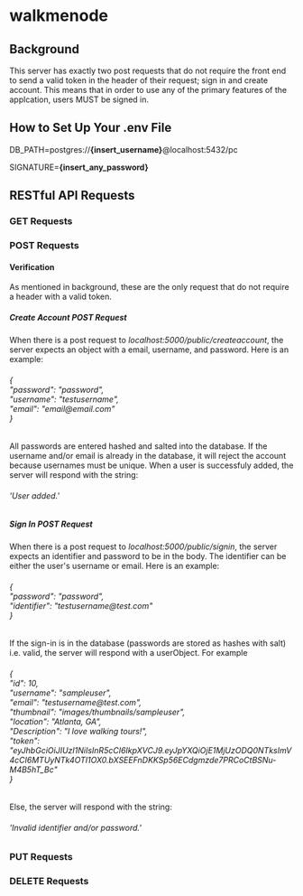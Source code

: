# walkmenode
<h2>Background</h2>
    <p>This server has exactly two post requests that do not require the front end to send a valid token in the header of their request; sign in and create account.  This means that in order to use any of the primary features of the applcation, users MUST be signed in.</p>
<h2>How to Set Up Your .env File</h2>
    <p>DB_PATH=postgres://<strong>{insert_username}</strong>@localhost:5432/pc</p>
    <p>SIGNATURE=<strong>{insert_any_password}</strong></p>
<h2>RESTful API Requests</h2>
    <h3>GET Requests</h3>
    <h3>POST Requests</h3>
        <h4>Verification</h4>
            <p>As mentioned in background, these are the only request that do not require a header with a valid token.</p>
            <h5>Create Account POST Request</h5>
                <p>When there is a post request to <em>localhost:5000/public/createaccount</em>, the server expects an object with a email, username, and password.  Here is an example:</p>
                <h6>
                    {<br>
                        "password": "password",<br>
                        "username": "testusername",<br>
                        "email": "email@email.com"<br>
                    }
                </h6>
                <p>All passwords are entered hashed and salted into the database.  If the username and/or email is already in the database, it will reject the account because usernames must be unique.  When a user is successfuly added, the server will respond with the string:</p>
                <h6>'User added.'</h6>
            <h5>Sign In POST Request</h5>
                <p>When there is a post request to <em>localhost:5000/public/signin</em>, the server expects an identifier and password to be in the body.  The identifier can be either the user's username or email.  Here is an example:</p>
                <h6>
                    {<br>
                        "password": "password",<br>
                        "identifier": "testusername@test.com"<br>
                    }
                </h6>
                <p>If the sign-in is in the database (passwords are stored as hashes with salt) i.e. valid, the server will respond with a userObject.  For example</p>
                <h6>
                    {<br>
                        "id": 10,<br>
                        "username": "sampleuser",<br>
                        "email": "testusername@test.com",<br>
                        "thumbnail": "images/thumbnails/sampleuser",<br>
                        "location": "Atlanta, GA",<br>
                        "Description": "I love walking tours!",<br>
                        "token": "eyJhbGciOiJIUzI1NiIsInR5cCI6IkpXVCJ9.eyJpYXQiOjE1MjUzODQ0NTksImV4cCI6MTUyNTk4OTI1OX0.bXSEEFnDKKSp56ECdgmzde7PRCoCtBSNu-M4B5hT_Bc"<br>
                    } 
                </h6>
                <p>Else, the server will respond with the string:</p>
                <h6>'Invalid identifier and/or password.'</h6>
    <h3>PUT Requests</h3>
    <h3>DELETE Requests</h3>